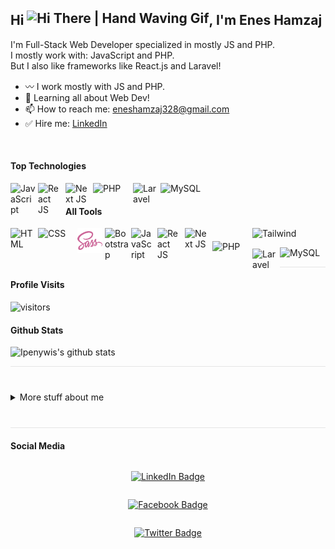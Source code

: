 ## Hi <img src="https://user-images.githubusercontent.com/1303154/88677602-1635ba80-d120-11ea-84d8-d263ba5fc3c0.gif" width="28px" height="28px" style="margin-top: -0.599rem;vertical-align: middle; user-select: none" alt="Hi There | Hand Waving Gif">, I'm Enes Hamzaj

I'm Full-Stack Web Developer specialized in mostly JS and PHP.<br />
I mostly work with: JavaScript and PHP. <br />
But I also like frameworks like React.js and Laravel!
<br />

<!-- - 🔭 I’m currently looking for a Job. -->
- 〰️ I work mostly with JS and PHP.
- 💭 Learning all about Web Dev!
- 📫 How to reach me: eneshamzaj328@gmail.com
- ✅ Hire me: <a href="https://www.linkedin.com/in/enes-hamzaj-633757184?original_referer=https%3A%2F%2Fwww.google.com%2F" target="_blank">LinkedIn</a>

<br />

<!--
- 💻 Coding <br /> Most used keywords when coding:
- JS: `const, let, this, function, console.log(), return, import, export`
- PHP: `echo, return, function, class, die()`
- Git: `git commit -m "Initial Commit"`
<br /> -->

<!-- Top Technologies -->

#### Top Technologies

<img align="left" width="40px" style="margin-right: .25rem" src="https://upload.wikimedia.org/wikipedia/commons/thumb/9/99/Unofficial_JavaScript_logo_2.svg/2048px-Unofficial_JavaScript_logo_2.svg.png" alt="JavaScript" />

<img align="left" width="40px" style="margin-right: .25rem" src="https://miro.medium.com/max/500/1*cPh7ujRIfcHAy4kW2ADGOw.png" alt="React JS" />

<img align="left" width="40px" style="margin-right: .25rem" src="https://seeklogo.com/images/N/next-js-logo-7929BCD36F-seeklogo.com.png" alt="Next JS" />

<!--<img align="left" width="40px" style="margin-right: .25rem" src="https://upload.wikimedia.org/wikipedia/commons/thumb/4/4c/Typescript_logo_2020.svg/512px-Typescript_logo_2020.svg.png" alt="TypeScript" />-->


<img align="left" width="60px" style="margin-right: .25rem" src="https://www.php.net//images/logos/new-php-logo.svg" alt="PHP" />

<img align="left" width="40px" style="margin-right: .25rem" src="https://laravel.com/img/logomark.min.svg" alt="Laravel" />

<img align="auto" width="70px" style="margin-top: -3px" src="https://logo-download.com/wp-content/data/images/svg/MySQL-logo.svg" alt="MySQL" />

<!-- All Tools -->

#### All Tools

<img align="left" width="40px" style="margin-right: .25rem" src="https://upload.wikimedia.org/wikipedia/commons/thumb/6/61/HTML5_logo_and_wordmark.svg/2048px-HTML5_logo_and_wordmark.svg.png" alt="HTML" />

<img align="left" width="59px" style="margin-right: .25rem" src="https://1000logos.net/wp-content/uploads/2020/09/CSS-Logo.png" alt="CSS" />

<img align="left" width="40px" style="margin-right: .25rem" src="https://raw.githubusercontent.com/github/explore/80688e429a7d4ef2fca1e82350fe8e3517d3494d/topics/sass/sass.png" alt="Sass" />

<img align="left" width="38px" style="margin-right: .25rem" src="https://upload.wikimedia.org/wikipedia/commons/thumb/b/b2/Bootstrap_logo.svg/2560px-Bootstrap_logo.svg.png" alt="Bootstrap" />

<img align="auto" width="40px" style="margin-right: .25rem" src="https://seeklogo.com/images/T/tailwind-css-logo-5AD4175897-seeklogo.com.png" alt="Tailwind" />

<img align="left" width="38px" style="margin-right: .25rem" src="https://upload.wikimedia.org/wikipedia/commons/thumb/9/99/Unofficial_JavaScript_logo_2.svg/2048px-Unofficial_JavaScript_logo_2.svg.png" alt="JavaScript" />

<img align="left" width="40px" style="margin-right: .25rem" src="https://miro.medium.com/max/500/1*cPh7ujRIfcHAy4kW2ADGOw.png" alt="React JS" />

<img align="left" width="40px" style="margin-right: .25rem" src="https://seeklogo.com/images/N/next-js-logo-7929BCD36F-seeklogo.com.png" alt="Next JS" />

<img align="left" width="60px" style="margin: 1.3rem .25rem 0 0" src="https://www.php.net//images/logos/new-php-logo.svg" alt="PHP" />

<img align="left" width="40px" style="margin: 1rem .25rem 0 0" src="https://laravel.com/img/logomark.min.svg" alt="Laravel" />

<img width="70px" style="margin: 0.85rem .25rem 0 0" src="https://logo-download.com/wp-content/data/images/svg/MySQL-logo.svg" alt="MySQL" />

<hr style="height: 1px;opacity: 0.1" />

<!-- Profile Visits -->

#### Profile Visits

![visitors](https://visitor-badge.glitch.me/badge?page_id=eneshamzaj328.eneshamzaj328)

<!-- Github Stats -->

#### Github Stats

![Ipenywis's github stats](https://github-readme-stats.vercel.app/api?username=eneshamzaj328&count_private=true&theme=tokyonight&hide=contribs,prs)

<hr style="height: 1px;opacity: 0.1" />

<!-- More stuff about me -->
<details style="margin: 2.5rem 0">
<summary>
  More stuff about me
</summary>

<br >

- I love sharing knowledge and helping others!
- I like writting JavaScript and PHP.
<!-- - I'm currently -->

<!--
#### What is ?

 is a Software Company based on Kosovo/Albania that works on Web development, coding and design.<br />
Including new technologies and frameworks and anything really related to web development world.-->

</details>

<hr style="height: 1px;opacity: 0.1" />

<!-- Social Media -->

#### Social Media

<div style="display: flex;flex-direction: column;margin: 0 auto;
justify-content: center;align-items: center;">
<div></div>

[![LinkedIn Badge](https://img.shields.io/badge/Enes%20Hamzaj-0077B5?style=for-the-badge&logo=linkedin&logoColor=white)](https://www.linkedin.com/in/enes-hamzaj-633757184/)

<div></div>

[![Facebook Badge](https://img.shields.io/badge/Enes%20Hamzaj-1877F2?style=for-the-badge&logo=facebook&logoColor=white)](https://www.facebook.com/eneshamzaj328)

<div></div>

[![Twitter Badge](https://img.shields.io/badge/@codexeni-1DA1F2?style=for-the-badge&logo=twitter&logoColor=white)](https://twitter.com/codexeni)

</div>
